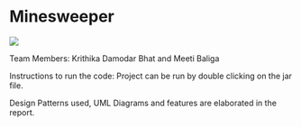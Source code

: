 # Minesweeper

![](Minesweeper.gif)

Team Members: Krithika Damodar Bhat and Meeti Baliga

Instructions to run the code:
Project can be run by double clicking on the jar file.

Design Patterns used, UML Diagrams and features are elaborated in the report.
